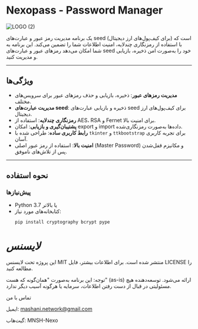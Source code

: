 # Nexopass - Password Manager

![LOGO (2)](https://github.com/user-attachments/assets/63249cb1-4a44-4eb4-8312-c705f820fb59)

 یک برنامه مدیریت رمز عبور و عبارت‌های seed (برای کیف‌پول‌های ارز دیجیتال) است که با استفاده از رمزنگاری چندلایه، امنیت اطلاعات شما را تضمین می‌کند. این برنامه به شما امکان می‌دهد رمزهای عبور و عبارت‌های seed خود را به‌صورت امن ذخیره، بازیابی و مدیریت کنید.

---

## **ویژگی‌ها**
- **مدیریت رمزهای عبور**: ذخیره، بازیابی و حذف رمزهای عبور برای سرویس‌های مختلف.
- **مدیریت عبارت‌های seed**: ذخیره و بازیابی عبارت‌های seed برای کیف‌پول‌های ارز دیجیتال.
- **رمزنگاری چندلایه**: استفاده از AES، RSA و Fernet برای امنیت بالا.
- **پشتیبان‌گیری و بازیابی**: امکان export و import داده‌ها به‌صورت رمزنگاری‌شده.
- **رابط کاربری ساده**: طراحی شده با `tkinter` و `ttkbootstrap` برای تجربه کاربری آسان.
- **امنیت بالا**: استفاده از رمز عبور اصلی (Master Password) و مکانیزم قفل‌شدن پس از تلاش‌های ناموفق.

---

## **نحوه استفاده**

### **پیش‌نیازها**
- Python 3.7 یا بالاتر
- کتابخانه‌های مورد نیاز:
  ```bash
  pip install cryptography bcrypt pype

 # *لایسنس*
این پروژه تحت لایسنس MIT منتشر شده است. برای اطلاعات بیشتر، فایل LICENSE را مطالعه کنید.

توجه: این برنامه به‌صورت "همان‌گونه که هست" (as-is) ارائه می‌شود.
توسعه‌دهنده هیچ مسئولیتی در قبال از دست رفتن اطلاعات، سرمایه یا هرگونه آسیب دیگر ندارد.

تماس با من

ایمیل: mashani.network@gmail.com

گیت‌هاب: MNSH-Nexo
